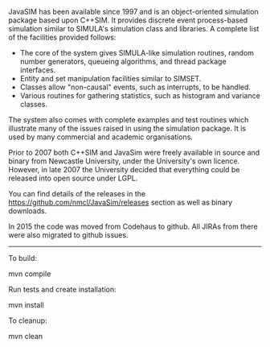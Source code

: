 JavaSIM has been available since 1997 and is an object-oriented simulation package based upon C++SIM. It provides discrete event process-based simulation similar to SIMULA's simulation class and libraries. A complete list of the facilities provided follows:

- The core of the system gives SIMULA-like simulation routines, random number generators, queueing algorithms, and thread package interfaces.
- Entity and set manipulation facilities similar to SIMSET.
- Classes allow "non-causal" events, such as interrupts, to be handled.
- Various routines for gathering statistics, such as histogram and variance classes.

The system also comes with complete examples and test routines which illustrate many of the issues raised in using the simulation package. It is used by many commercial and academic organisations.

Prior to 2007 both C++SIM and JavaSim were freely available in source and binary from Newcastle University, under the University's own licence. However, in late 2007 the University decided that everything could be released into open source under LGPL.

You can find details of the releases in the https://github.com/nmcl/JavaSim/releases section as well as binary downloads.

In 2015 the code was moved from Codehaus to github. All JIRAs from there were also migrated to github issues.

----

To build:

mvn compile

Run tests and create installation:

mvn install

To cleanup:

mvn clean
